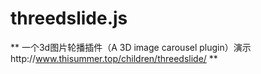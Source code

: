 # threedslide.js
** 一个3d图片轮播插件（A 3D image carousel plugin）演示http://www.thisummer.top/children/threedslide/ **
